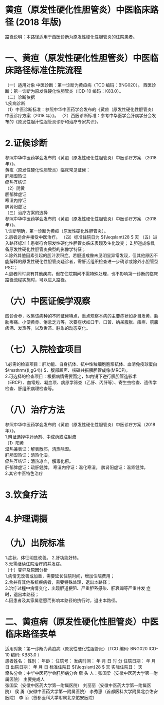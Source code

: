 # 黄疸（原发性硬化性胆管炎）中医临床路径 (2018 年版)  
路径说明：本路径适用于西医诊断为原发性硬化性胆管炎的住院患者。  
# 一、黄疸（原发性硬化性胆管炎）中医临床路径标准住院流程  
（一）适用对象 中医诊断：第一诊断为黄疸病（TCD 编码：BNG020）。 西医诊断：第一诊断为原发性硬化性胆管炎（ICD-10 编码：K83.0）。  
（二）诊断依据  
1.疾病诊断  
（1）中医诊断标准：参照中华中医药学会发布的《黄疸（原发性硬化性胆管炎）中医诊疗方案（2018 年）》。 （2）西医诊断标准：参考中华医学会肝病学分会发布的《原发性胆汁性胆管炎诊断和治疗专家共识》。  
# 2.证候诊断  
参照中华中医药学会发布的《黄疸（原发性硬化性胆管炎）中医诊疗方案
（2018 年）》。  
黄疸（原发性硬化性胆管炎）临床常见证候：  
肝胆湿热证  
瘀热互结证  
（2）阴黄  
胆郁脾虚证  
寒湿内停证  
脾肾阳虚证  
（三）治疗方案的选择  
参照中华中医药学会发布的《黄疸（原发性硬化性胆管炎）中医诊疗方案
（2018 年）》。  
1.诊断明确，第一诊断为黄疸（原发性硬化性胆管炎）。  
2.患者适合并接受中医治疗。 （四）标准住院日为 ${\leqslant}28 $ 天 （五）进入路径标准 1.患者符合原发性硬化性胆管炎临床表现及生化改变； 2.胆道成像具备原发性硬化性胆管炎典型的影像学特征；  
3.除外其他因素引起的胆汁淤积症。若胆道成像未见明显异常发现，但其他原因不能解释的原发性硬化性胆管炎疑诊者，需肝活组织检查进一步确诊或除外小胆管型PSC；  
4.患者同时具有其他疾病，但在住院期间不需特殊处理，也不影响第一诊断的临床路径流程实施时，可以进入路径。  
# （六）中医证候学观察  
四诊合参，收集该病种的不同证候特点，重点观察本病的主要症状如身目发黄、胁肋疼痛、小便黄赤、倦怠乏力等，次要症状如口干、口苦、纳呆腹胀、瘙痒、脘腹痞满、发热等，以及舌苔、脉象的动态变化。  
# （七）入院检查项目  
1.必需的检查项目：肝功能、自身抗体、抗中性粒细胞胞浆抗体、血清免疫球蛋白 $\mathrm{(I\,gG4)} $、腹部超声、核磁共振胰胆管成像(MRCP)。  
2.可选择的检查项目：根据病情需要而定，如内镜下逆行胰胆管造影术（ERCP）、血常规、凝血项、病原学筛查（乙肝、丙肝等）、寄生虫检查、遗传学检查、肝组织病理检查等。  
# （八）治疗方法  
参照中华中医药学会发布的《黄疸（原发性硬化性胆管炎）中医诊疗方案（2018 年）》。  
1.辨证选择中药汤剂、中成药或注射液  
（1）阳黄  
湿热兼表证：解表散邪，清热除湿。  
肝胆湿热证：清热化湿。  
瘀热互结证：清热凉血，解毒化瘀。  
肝郁脾虚证：疏肝健脾。  寒湿内停证：温化寒湿。 脾肾阳虚证：温肾健脾。  
2.其它中医特色治疗  
# 3.饮食疗法  
# 4.护理调摄  
# （九）出院标准  
1.症状、体征明显改善。  2.肝功能好转。  
3.无需继续住院治疗的并发症。  
（十）变异及原因分析  
1.病情无改善或加重，需要延长住院时间，增加住院费用；  
2.合并有其他系统疾病者，需要特殊处理，退出本路径；  
3.治疗过程中病情变化，出现胆道梗阻、严重胆系感染、肝衰竭等严重并发 症时，退出本路径；  
4.因患者及其家属意愿而影响本路径的执行时，退出本路径。  
# 二、黄疸病（原发性硬化性胆管炎）中医临床路径表单  
适用对象：第一诊断为黄疸病（原发性硬化性胆管炎）（TCD 编码: BNG020  ICD-10 编码: KB83.0 ）  
患者姓名：             性别：     年龄：      住院号：            发病时间：   年  月  日  时  分  住院日期：   年  月  日 出院日期：   年  月   日 标准住院日 ${\leqslant}28 $ 天               实际住院日：    天  
牵头分会：中华中医药学会肝胆病分会  牵 头 人：张国梁（安徽中医药大学第一附属医院） 主要完成人  
张国梁（安徽中医药大学第一附属医院） 刘丽丽（安徽中医药大学第一附属医院） 侯  勇（安徽中医药大学第一附属医院） 李秀惠（首都医科大学附属北京佑安医院） 李  丽（首都医科大学附属北京佑安医院）  